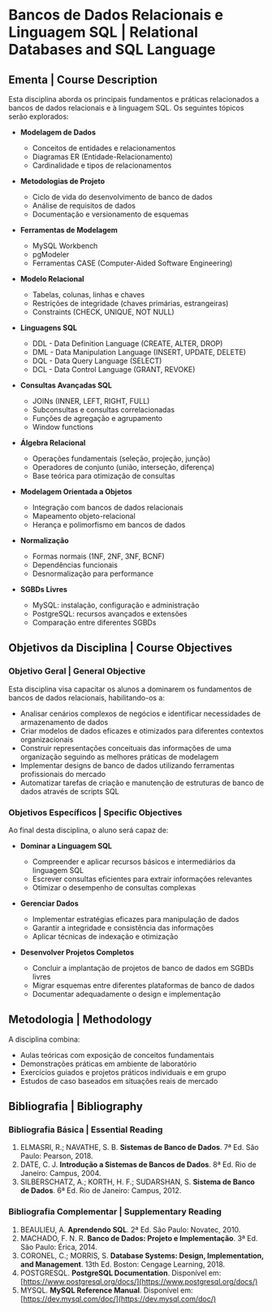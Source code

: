 
# Bancos de Dados Relacionais e Linguagem SQL | Relational Databases and SQL Language



## Ementa | Course Description

Esta disciplina aborda os principais fundamentos e práticas relacionados a bancos de dados relacionais e à linguagem SQL. Os seguintes tópicos serão explorados:

* **Modelagem de Dados**
  * Conceitos de entidades e relacionamentos
  * Diagramas ER (Entidade-Relacionamento)
  * Cardinalidade e tipos de relacionamentos

* **Metodologias de Projeto**
  * Ciclo de vida do desenvolvimento de banco de dados
  * Análise de requisitos de dados
  * Documentação e versionamento de esquemas

* **Ferramentas de Modelagem**
  * MySQL Workbench
  * pgModeler
  * Ferramentas CASE (Computer-Aided Software Engineering)

* **Modelo Relacional**
  * Tabelas, colunas, linhas e chaves
  * Restrições de integridade (chaves primárias, estrangeiras)
  * Constraints (CHECK, UNIQUE, NOT NULL)

* **Linguagens SQL**
  * DDL - Data Definition Language (CREATE, ALTER, DROP)
  * DML - Data Manipulation Language (INSERT, UPDATE, DELETE)
  * DQL - Data Query Language (SELECT)
  * DCL - Data Control Language (GRANT, REVOKE)

* **Consultas Avançadas SQL**
  * JOINs (INNER, LEFT, RIGHT, FULL)
  * Subconsultas e consultas correlacionadas
  * Funções de agregação e agrupamento
  * Window functions

* **Álgebra Relacional**
  * Operações fundamentais (seleção, projeção, junção)
  * Operadores de conjunto (união, interseção, diferença)
  * Base teórica para otimização de consultas

* **Modelagem Orientada a Objetos**
  * Integração com bancos de dados relacionais
  * Mapeamento objeto-relacional
  * Herança e polimorfismo em bancos de dados

* **Normalização**
  * Formas normais (1NF, 2NF, 3NF, BCNF)
  * Dependências funcionais
  * Desnormalização para performance

* **SGBDs Livres**
  * MySQL: instalação, configuração e administração
  * PostgreSQL: recursos avançados e extensões
  * Comparação entre diferentes SGBDs

## Objetivos da Disciplina | Course Objectives

### Objetivo Geral | General Objective

Esta disciplina visa capacitar os alunos a dominarem os fundamentos de bancos de dados relacionais, habilitando-os a:

* Analisar cenários complexos de negócios e identificar necessidades de armazenamento de dados
* Criar modelos de dados eficazes e otimizados para diferentes contextos organizacionais
* Construir representações conceituais das informações de uma organização seguindo as melhores práticas de modelagem
* Implementar designs de banco de dados utilizando ferramentas profissionais do mercado
* Automatizar tarefas de criação e manutenção de estruturas de banco de dados através de scripts SQL

### Objetivos Específicos | Specific Objectives

Ao final desta disciplina, o aluno será capaz de:

* **Dominar a Linguagem SQL**
  * Compreender e aplicar recursos básicos e intermediários da linguagem SQL
  * Escrever consultas eficientes para extrair informações relevantes
  * Otimizar o desempenho de consultas complexas

* **Gerenciar Dados**
  * Implementar estratégias eficazes para manipulação de dados
  * Garantir a integridade e consistência das informações
  * Aplicar técnicas de indexação e otimização

* **Desenvolver Projetos Completos**
  * Concluir a implantação de projetos de banco de dados em SGBDs livres
  * Migrar esquemas entre diferentes plataformas de banco de dados
  * Documentar adequadamente o design e implementação

## Metodologia | Methodology

A disciplina combina:
* Aulas teóricas com exposição de conceitos fundamentais
* Demonstrações práticas em ambiente de laboratório
* Exercícios guiados e projetos práticos individuais e em grupo
* Estudos de caso baseados em situações reais de mercado

## Bibliografia | Bibliography

### Bibliografia Básica | Essential Reading

1. ELMASRI, R.; NAVATHE, S. B. **Sistemas de Banco de Dados**. 7ª Ed. São Paulo: Pearson, 2018.
2. DATE, C. J. **Introdução a Sistemas de Bancos de Dados**. 8ª Ed. Rio de Janeiro: Campus, 2004.
3. SILBERSCHATZ, A.; KORTH, H. F.; SUDARSHAN, S. **Sistema de Banco de Dados**. 6ª Ed. Rio de Janeiro: Campus, 2012.

### Bibliografia Complementar | Supplementary Reading

1. BEAULIEU, A. **Aprendendo SQL**. 2ª Ed. São Paulo: Novatec, 2010.
2. MACHADO, F. N. R. **Banco de Dados: Projeto e Implementação**. 3ª Ed. São Paulo: Érica, 2014.
3. CORONEL, C.; MORRIS, S. **Database Systems: Design, Implementation, and Management**. 13th Ed. Boston: Cengage Learning, 2018.
4. POSTGRESQL. **PostgreSQL Documentation**. Disponível em: [https://www.postgresql.org/docs/](https://www.postgresql.org/docs/)
5. MYSQL. **MySQL Reference Manual**. Disponível em: [https://dev.mysql.com/doc/](https://dev.mysql.com/doc/)
